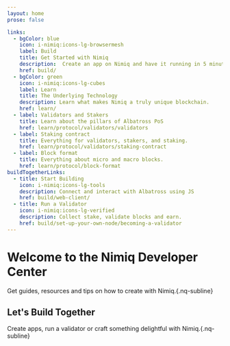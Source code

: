 ```yaml
---
layout: home
prose: false

links:
  - bgColor: blue
    icon: i-nimiq:icons-lg-browsermesh
    label: Build
    title: Get Started with Nimiq
    description:  Create an app on Nimiq and have it running in 5 minutes.
    href: build/
  - bgColor: green
    icon: i-nimiq:icons-lg-cubes
    label: Learn
    title: The Underlying Technology
    description: Learn what makes Nimiq a truly unique blockchain.
    href: learn/
  - label: Validators and Stakers
    title: Learn about the pillars of Albatross PoS
    href: learn/protocol/validators/validators
  - label: Staking contract
    title: Everything for validators, stakers, and staking.
    href: learn/protocol/validators/staking-contract
  - label: Block format
    title: Everything about micro and macro blocks.
    href: learn/protocol/block-format
buildTogetherLinks:
  - title: Start Building
    icon: i-nimiq:icons-lg-tools
    description: Connect and interact with Albatross using JS
    href: build/web-client/
  - title: Run a Validator
    icon: i-nimiq:icons-lg-verified
    description: Collect stake, validate blocks and earn.
    href: build/set-up-your-own-node/becoming-a-validator
---
```


# Welcome to the Nimiq Developer Center

Get guides, resources and tips on how to create with Nimiq.{.nq-subline}

<Grid :items="$frontmatter.links" mt-64 mb-136 />

## Let's Build Together

Create apps, run a validator or craft something delightful with Nimiq.{.nq-subline}

<Grid :items="$frontmatter.buildTogetherLinks" mt-64 />
